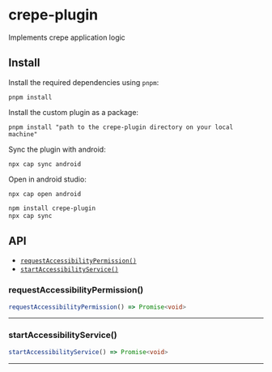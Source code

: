 # crepe-plugin

Implements crepe application logic

## Install

Install the required dependencies using `pnpm`:
```
pnpm install
```
Install the custom plugin as a package:

```
pnpm install "path to the crepe-plugin directory on your local machine"
```

Sync the plugin with android:

```
npx cap sync android
```

Open in android studio:

```
npx cap open android
```

```bash
npm install crepe-plugin
npx cap sync
```

## API

<docgen-index>

* [`requestAccessibilityPermission()`](#requestaccessibilitypermission)
* [`startAccessibilityService()`](#startaccessibilityservice)

</docgen-index>

<docgen-api>
<!--Update the source file JSDoc comments and rerun docgen to update the docs below-->

### requestAccessibilityPermission()

```typescript
requestAccessibilityPermission() => Promise<void>
```

--------------------


### startAccessibilityService()

```typescript
startAccessibilityService() => Promise<void>
```

--------------------

</docgen-api>
